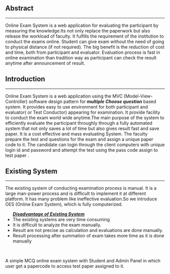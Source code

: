  ## Abstract

---

Online Exam System is a web application for evaluating the participant by measuring the knowledge.Its not only replace the paperwork but also release the workload of faculty. It fulfills the requirement of the institution to conduct the exams online. Student can give exam without the need of going to physical distance (if not required). The big benefit is the reduction of cost and time, both from participant and evaluator. Evaluation process is fast in online examination than tradition way as participant can check the result anytime after announcement of result.



## Introduction

---

Online Exam System is  a web application using the MVC (Model-View-Controller) software design pattern for ***multiple Choose question*** based system. It provides easy to use environment for both participant and evaluator( or Test Conductor) appearing for examination. It provide facility to conduct the exam world wide anytime.The main purpose of the system to efficiently evaluate the participant throughly through a fully automated system that not only saves a lot of time but also gives result fast and save paper. It is a cost effective and mass evaluating System. The faculty prepare the test and questions for the exam and assign a unique paper code to it. The candidate can login through the client computers with unique login id and password and attempt the test using the pass code assign to test paper .



## Existing System

---

The existing system of conducting examination process is manual. It is a large man-power process and is difficult to implement it at different platform. It has many problem like ineffective evaluation.So we introduce OES (Online Exam System), which is fully computerized.

<ul><strong><i><u>Disadvantage of Existing System</u></i></strong>
	<li>The existing systems are very time consuming</li>
    <li>It is difficult to analyze the exam manually.</li>
    <li>Result are not precise as calculation and evaluations are done manually.</li>
	<li>Result processing after summation of exam takes more time as it is done manually</li>
</ul>





​    

A simple MCQ online exam system with Student and Admin Panel in which user get a papercode to access test paper assigned to it.







 



